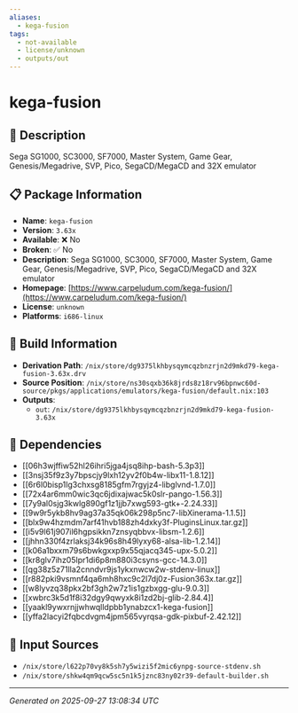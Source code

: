 ```yaml
---
aliases:
  - kega-fusion
tags:
  - not-available
  - license/unknown
  - outputs/out
---
```


# kega-fusion

## 📝 Description

Sega SG1000, SC3000, SF7000, Master System, Game Gear, Genesis/Megadrive, SVP, Pico, SegaCD/MegaCD and 32X emulator

## 📋 Package Information

- **Name**: `kega-fusion`
- **Version**: `3.63x`
- **Available**: ❌ No
- **Broken**: ✅ No
- **Description**: Sega SG1000, SC3000, SF7000, Master System, Game Gear, Genesis/Megadrive, SVP, Pico, SegaCD/MegaCD and 32X emulator
- **Homepage**: [https://www.carpeludum.com/kega-fusion/](https://www.carpeludum.com/kega-fusion/)
- **License**: `unknown`
- **Platforms**: `i686-linux`

## 🔧 Build Information

- **Derivation Path**: `/nix/store/dg9375lkhbysqymcqzbnzrjn2d9mkd79-kega-fusion-3.63x.drv`
- **Source Position**: `/nix/store/ns30sqxb36k8jrds8z18rv96bpnwc60d-source/pkgs/applications/emulators/kega-fusion/default.nix:103`
- **Outputs**:
  - `out`:  `/nix/store/dg9375lkhbysqymcqzbnzrjn2d9mkd79-kega-fusion-3.63x`

## 🔗 Dependencies

- [[06h3wjffiw52hl26ihri5jga4jsq8ihp-bash-5.3p3]]
- [[3nsj35f9z3y7bpscjy9lxh12yv2f0b4w-libx11-1.8.12]]
- [[6r6l0bisp1lg3chxsg8185gfm7rgyjz4-libglvnd-1.7.0]]
- [[72x4ar6mm0wic3qc6jdixajwac5k0slr-pango-1.56.3]]
- [[7y9al0sjg3kwlg890gf1z1jjb7xwg593-gtk+-2.24.33]]
- [[9w9r5ykb8hv9ag37a35qk06k298p5nc7-libXinerama-1.1.5]]
- [[blx9w4hzmdm7arf41hvb188zh4dxky3f-PluginsLinux.tar.gz]]
- [[i5v9l61j907il6hgpsikkn7znsyqbbvx-libsm-1.2.6]]
- [[jhhn330f4zrlaksj34k96s8h49lyxy68-alsa-lib-1.2.14]]
- [[k06a1bxxm79s6bwkgxxp9x55qjacq345-upx-5.0.2]]
- [[kr8glv7ihz05lpr1di6p8m880i3csyns-gcc-14.3.0]]
- [[qg38z5z71lla2cnndvr9js1ykxnwcw2w-stdenv-linux]]
- [[r882pki9vsmnf4qa6mh8hxc9c2l7dj0z-Fusion363x.tar.gz]]
- [[w8lyvzq38pkx2bf3gh2w7z1is1gzbxgg-glu-9.0.3]]
- [[xwbrc3k5d1f8i32dgy9qwyxk8i1zd2bj-glib-2.84.4]]
- [[yaakl9ywxrnjjwhwqlldpbb1ynabzcx1-kega-fusion]]
- [[yffa2lacyi2fqbcdvgm4jpm565vyrqsa-gdk-pixbuf-2.42.12]]

## 📁 Input Sources

- `/nix/store/l622p70vy8k5sh7y5wizi5f2mic6ynpg-source-stdenv.sh`
- `/nix/store/shkw4qm9qcw5sc5n1k5jznc83ny02r39-default-builder.sh`

---
*Generated on 2025-09-27 13:08:34 UTC*
